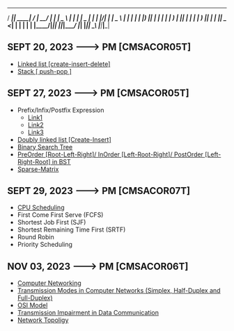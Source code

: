  ____  _____ __  __ _____ ____ _____ _____ ____      ___ ___ ___ 
/ ___|| ____|  \/  | ____/ ___|_   _| ____|  _ \    |_ _|_ _|_ _|
\___ \|  _| | |\/| |  _| \___ \ | | |  _| | |_) |____| | | | | | 
 ___) | |___| |  | | |___ ___) || | | |___|  _ <_____| | | | | | 
|____/|_____|_|  |_|_____|____/ |_| |_____|_| \_\   |___|___|___|
                                                                 

## SEPT 20, 2023 ---> PM [CMSACOR05T]

  - [Linked list [create-insert-delete]](https://www.tutorialspoint.com/data_structures_algorithms/linked_list_algorithms.htm)
  - [Stack [ push-pop ]]( https://www.tutorialspoint.com/data_structures_algorithms/stack_algorithm.htm )

## SEPT 27, 2023 ---> PM [CMSACOR05T]

  - Prefix/Infix/Postfix Expression 
    - [Link1]( https://www.geeksforgeeks.org/convert-infix-expression-to-postfix-expression/ ) 
    - [Link2]( https://www.geeksforgeeks.org/convert-infix-prefix-notation/ ) 
    - [Link3]( https://www.geeksforgeeks.org/evaluation-of-postfix-expression/ )
  - [Doubly linked list [Create-Insert]]( https://www.javatpoint.com/doubly-linked-list )
  - [Binary Search Tree]( https://www.geeksforgeeks.org/binary-search-tree-data-structure/ )
  - [PreOrder [Root-Left-Right]/ InOrder [Left-Root-Right]/ PostOrder [Left-Right-Root] in BST]( https://www.geeksforgeeks.org/tree-traversals-inorder-preorder-and-postorder/ )
  - [Sparse-Matrix]( https://www.geeksforgeeks.org/sparse-matrix-representation/ )

## SEPT 29, 2023 ---> PM [CMSACOR07T]

  - [CPU Scheduling]( https://www.geeksforgeeks.org/cpu-scheduling-in-operating-systems/ )
  - First Come First Serve (FCFS)
  - Shortest Job First (SJF)
  - Shortest Remaining Time First (SRTF)
  - Round Robin
  - Priority Scheduling

## NOV 03, 2023 ---> PM [CMSACOR06T]

  - [Computer Networking](https://www.geeksforgeeks.org/basics-computer-networking/)
  - [Transmission Modes in Computer Networks (Simplex, Half-Duplex and Full-Duplex)](https://www.geeksforgeeks.org/transmission-modes-computer-networks/)
  - [OSI Model](https://www.geeksforgeeks.org/open-systems-interconnection-model-osi/)
  - [Transmission Impairment in Data Communication](https://www.geeksforgeeks.org/transmission-impairment-in-data-communication/)
  - [Network Topoligy](https://www.geeksforgeeks.org/types-of-network-topology/)
